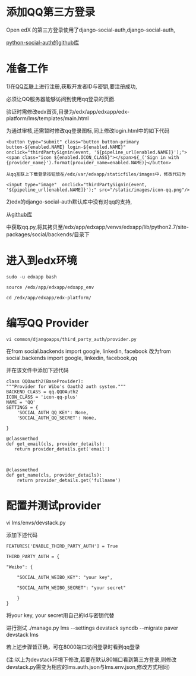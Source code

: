 添加QQ第三方登录
======
Open edX 的第三方登录使用了django-social-auth,django-social-auth,

[python-social-auth的github库](https://github.com/omab/python-social-auth/)

准备工作
======
1)在[QQ互联](http://connect.qq.com)上进行注册,获取开发者ID与密钥,要注册成功,

必须让QQ服务器能够访问到使用qq登录的页面.

验证时需修改edx首页,目录为/edx/app/edxapp/edx-platform/lms/templates/main.html

为通过审核,还需暂时修改qq登录图标,同上修改login.html中的如下代码

    <button type="submit" class="button button-primary button-${enabled.NAME} login-${enabled.NAME}" onclick="thirdPartySignin(event, '${pipeline_url[enabled.NAME]}');"><span class="icon ${enabled.ICON_CLASS}"></span>${_('Sign in with {provider_name}').format(provider_name=enabled.NAME)}</button>
    
    从qq互联上下载登录按钮放在/edx/var/edxapp/staticfiles/images中，修改代码为
    
    <input type="image"  onclick="thirdPartySignin(event, '${pipeline_url[enabled.NAME]}');" src="/static/images/icon-qq.png"/>
    

2)edx的django-social-auth默认库中没有对qq的支持,

从[github库](https://github.com/omab/python-social-auth/tree/master/social/backends)

中获取qq.py,将其拷贝至/edx/app/edxapp/venvs/edxapp/lib/python2.7/site-packages/social/backends/目录下

进入到edx环境
======
    sudo -u edxapp bash

    source /edx/app/edxapp/edxapp_env

    cd /edx/app/edxapp/edx-platform/

编写QQ Provider
======
    vi common/djangoapps/third_party_auth/provider.py

在from social.backends import google, linkedin, facebook
改为from social.backends import google, linkedin, facebook,qq

并在该文件中添加下述代码

    class QQOauth2(BaseProvider):
    """Provider for Wibo's Oauth2 auth system."""
    BACKEND_CLASS = qq.QQOAuth2
    ICON_CLASS = 'icon-qq-plus'
    NAME = 'QQ'
    SETTINGS = {
        'SOCIAL_AUTH_QQ_KEY': None,
        'SOCIAL_AUTH_QQ_SECRET': None,

    }

    @classmethod
    def get_email(cls, provider_details):
       return provider_details.get('email')



    @classmethod
    def get_name(cls, provider_details):
        return provider_details.get('fullname')
        

配置并测试provider
======
vi lms/envs/devstack.py

添加下述代码

    FEATURES['ENABLE_THIRD_PARTY_AUTH'] = True

    THIRD_PARTY_AUTH = {

    "Weibo": {

        "SOCIAL_AUTH_WEIBO_KEY": "your key",

        "SOCIAL_AUTH_WEIBO_SECRET": "your secret"

        }
    }
    
将your key, your secret用自己的id与密钥代替

进行测试
    ./manage.py lms --settings devstack syncdb --migrate
    paver devstack lms

若上述步骤皆正确，可在8000端口访问登录时看到qq登录
    
(注:以上为devstack环境下修改,若要在默认80端口看到第三方登录,则修改devstack.py需变为相应的lms.auth.json与lms.env.json,修改方式相同)


